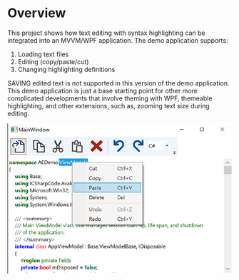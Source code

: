 
# Overview

This project shows how text editing with syntax highlighting can be integrated into an MVVM/WPF
application. The demo application supports:

1) Loading text files
2) Editing (copy/paste/cut)
3) Changing highlighting definitions

SAVING edited text is not supported in this version of the demo application. This demo application
is just a base starting point for other more complicated developments that involve theming with WPF,
themeable highlighting, and other extensions, such as, zooming text size during editing.

![](screenshot.png)